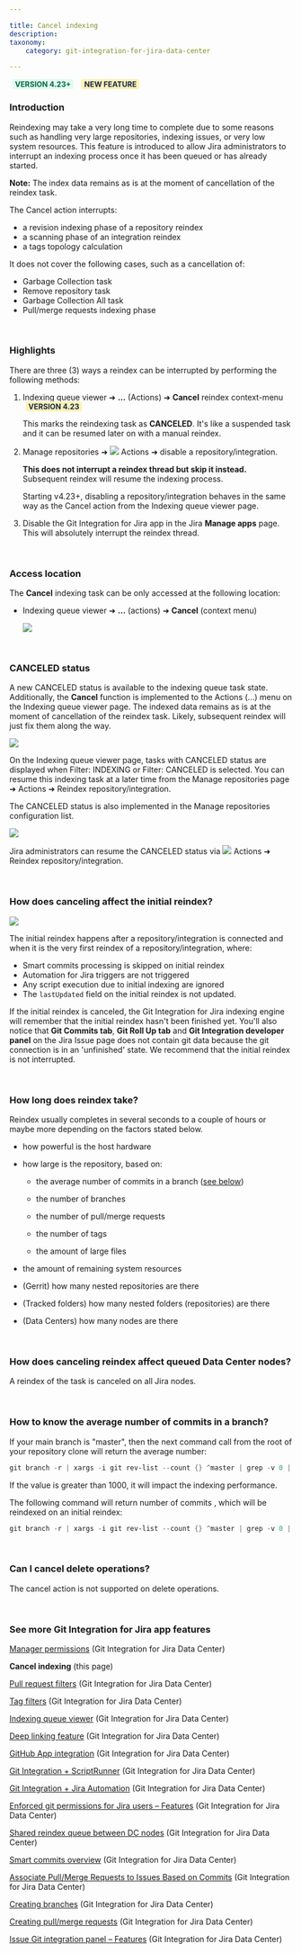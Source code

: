 ```yaml
---

title: Cancel indexing
description:
taxonomy:
    category: git-integration-for-jira-data-center

---
```


<b style='background-color:#E2FCEF; padding:1px 5px; color:#006745; border-radius:3px; margin: 0 5px; font-size: small;'>VERSION 4.23+</b> <b style='background-color:#FFF1B6; padding:1px 5px; color:#172A4C; border-radius:3px; margin: 0 5px; font-size: small;'>NEW FEATURE</b>

### Introduction

Reindexing may take a very long time to complete due to some reasons such as handling very large repositories, indexing issues, or very low system resources. This feature is introduced to allow Jira administrators to interrupt an indexing process once it has been queued or has already started.

<div class="bbb-callout bbb--info">
    <div class="irow">
    <div class="ilogobox">
        <span class="logoimg"></span>
    </div>
    <div class="imsgbox">
        <b>Note:</b>
        The index data remains as is at the moment of cancellation of the reindex task.
    </div>
    </div>
</div>

The Cancel action interrupts:

*   a revision indexing phase of a repository reindex
*   a scanning phase of an integration reindex
*   a tags topology calculation

It does not cover the following cases, such as a cancellation of:

*   Garbage Collection task
*   Remove repository task
*   Garbage Collection All task
*   Pull/merge requests indexing phase

&nbsp;

### Highlights

There are three (3) ways a reindex can be interrupted by performing the following methods:

1.	Indexing queue viewer ➜ **...** (Actions) ➜ **Cancel** reindex context-menu <b style='background-color:#FFF1B6; padding:1px 5px; color:#172A4C; border-radius:3px; margin: 0 5px; font-size: small;'>VERSION 4.23</b>

	This marks the reindexing task as **CANCELED**. It's like a suspended task and it can be resumed later on with a manual reindex.

2.	Manage repositories ➜ ![](/wp-content/uploads/actions-icon.png) Actions ➜ disable a repository/integration.

    **This does not interrupt a reindex thread but skip it instead.** Subsequent reindex will resume the indexing process.

    Starting v4.23+, disabling a repository/integration behaves in the same way as the Cancel action from the Indexing queue viewer page.

3.	Disable the Git Integration for Jira app in the Jira **Manage apps** page. This will absolutely interrupt the reindex thread.

&nbsp;

### Access location

The **Cancel** indexing task can be only accessed at the following location:

*   Indexing queue viewer ➜ **...** (actions) ➜ **Cancel** (context menu)

    ![](/wp-content/uploads/gij-gitserverdc-indexing-queue-cancel-reindex-action.png)

&nbsp;

### CANCELED status

A new CANCELED status is available to the indexing queue task state. Additionally, the **Cancel** function is implemented to the Actions (...) menu on the Indexing queue viewer page. The indexed data remains as is at the moment of cancellation of the reindex task. Likely, subsequent reindex will just fix them along the way.

![](/wp-content/uploads/gij-gitserverdc-indexing-queue-cancel-status.png)

<div class="bbb-callout bbb--tip">
    <div class="irow">
    <div class="ilogobox">
        <span class="logoimg"></span>
    </div>
    <div class="imsgbox">
        On the Indexing queue viewer page, tasks with CANCELED status are displayed when Filter: INDEXING or Filter: CANCELED is selected. You can resume this indexing task at a later time from the Manage repositories page ➜ Actions ➜ Reindex repository/integration.
    </div>
    </div>
</div>

The CANCELED status is also implemented in the Manage repositories configuration list.

![](/wp-content/uploads/gij-gitserverdc-gitmgr-cancel-status.png)

Jira administrators can resume the CANCELED status via ![](/wp-content/uploads/actions-icon.png) Actions ➜ Reindex repository/integration.

&nbsp;

### How does canceling affect the initial reindex?

![](/wp-content/uploads/gij-gitserverdc-queue-initial-indexing.png)

The initial reindex happens after a repository/integration is connected and when it is the very first reindex of a repository/integration, where:

*   Smart commits processing is skipped on initial reindex
*   Automation for Jira triggers are not triggered
*   Any script execution due to initial indexing are ignored
*   The `lastUpdated` field on the initial reindex is not updated.

If the initial reindex is canceled, the Git Integration for Jira indexing engine will remember that the initial reindex hasn't been finished yet. You'll also notice that **Git Commits tab**, **Git Roll Up tab** and **Git Integration developer panel** on the Jira Issue page does not contain git data because the git connection is in an 'unfinished' state. We recommend that the initial reindex is not interrupted.

&nbsp;

### How long does reindex take?

Reindex usually completes in several seconds to a couple of hours or maybe more depending on the factors stated below.

*   how powerful is the host hardware

*   how large is the repository, based on:

    *   the average number of commits in a branch ([see below](#how-to-know-the-average-number-of-commits-in-a-branch))

    *   the number of branches

    *   the number of pull/merge requests

    *   the number of tags

    *   the amount of large files

*   the amount of remaining system resources

*   (Gerrit) how many nested repositories are there

*   (Tracked folders) how many nested folders (repositories) are there

*   (Data Centers) how many nodes are there

&nbsp;

### How does canceling reindex affect queued Data Center nodes?

A reindex of the task is canceled on all Jira nodes.

&nbsp;

### How to know the average number of commits in a branch?

If your main branch is "master", then the next command call from the root of your repository clone will return the average number:

```powershell
git branch -r | xargs -i git rev-list --count {} ^master | grep -v 0 | awk 'BEGIN{s=0;}{s+=$1;}END{print s/NR;}'
```

If the value is greater than 1000, it will impact the indexing performance.

The following command will return number of commits , which will be reindexed on an initial reindex:

```powershell
git branch -r | xargs -i git rev-list --count {} ^master | grep -v 0 | awk 'BEGIN{s=0;}{s+=$1;}END{print s;}'
```

&nbsp;

### Can I cancel delete operations?

The cancel action is not supported on delete operations.

&nbsp;

### See more Git Integration for Jira app features

[Manager permissions](/git-integration-for-jira-data-center/manager-permissions-gij-self-managed) (Git Integration for Jira Data Center)

**Cancel indexing** (this page)

[Pull request filters](/git-integration-for-jira-data-center/pull-request-filters-gij-self-managed/) (Git Integration for Jira Data Center)

[Tag filters](/git-integration-for-jira-data-center/tag-filters-gij-self-managed/) (Git Integration for Jira Data Center)

[Indexing queue viewer](/git-integration-for-jira-data-center/indexing-queue-viewer-gij-self-managed/) (Git Integration for Jira Data Center)

[Deep linking feature](/git-integration-for-jira-data-center/deeplinking-feature-gij-self-managed/) (Git Integration for Jira Data Center)

[GitHub App integration](/git-integration-for-jira-data-center/github-app-integration-gij-self-managed/) (Git Integration for Jira Data Center)

[Git Integration + ScriptRunner](/git-integration-for-jira-data-center/gij-plus-scriptrunner-gij-self-managed/) (Git Integration for Jira Data Center)

[Git Integration + Jira Automation](/git-integration-for-jira-data-center/git-integration-plus-jira-automation-gij-self-managed/) (Git Integration for Jira Data Center)

[Enforced git permissions for Jira users – Features](/git-integration-for-jira-data-center/enforced-git-permissions-for-jira-users-gij-self-managed/) (Git Integration for Jira Data Center)

[Shared reindex queue between DC nodes](/git-integration-for-jira-data-center/shared-reindex-queue-between-dc-nodes-gij-self-managed/) (Git Integration for Jira Data Center)

[Smart commits overview](/git-integration-for-jira-data-center/smart-commits-overview-gij-self-managed/) (Git Integration for Jira Data Center)

[Associate Pull/Merge Requests to Issues Based on Commits](/git-integration-for-jira-data-center/associate-pull-merge-requests-to-issues-based-on-commits-gij-self-managed/) (Git Integration for Jira Data Center)

[Creating branches](/git-integration-for-jira-data-center/creating-branches-gij-self-managed/) (Git Integration for Jira Data Center)

[Creating pull/merge requests](/git-integration-for-jira-data-center/creating-pull-merge-requests-gij-self-managed/) (Git Integration for Jira Data Center)

[Issue Git integration panel – Features](/git-integration-for-jira-data-center/issue-git-integration-panel-gij-self-managed/) (Git Integration for Jira Data Center)

